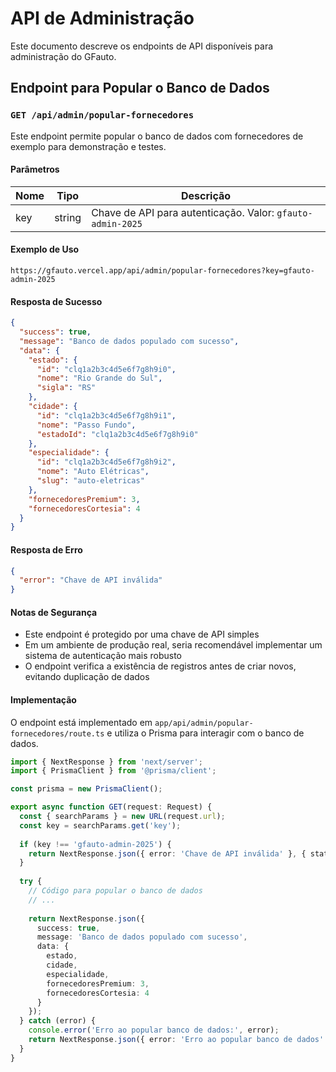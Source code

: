 # API de Administração

Este documento descreve os endpoints de API disponíveis para administração do GFauto.

## Endpoint para Popular o Banco de Dados

### `GET /api/admin/popular-fornecedores`

Este endpoint permite popular o banco de dados com fornecedores de exemplo para demonstração e testes.

#### Parâmetros

| Nome | Tipo | Descrição |
|------|------|-----------|
| key  | string | Chave de API para autenticação. Valor: `gfauto-admin-2025` |

#### Exemplo de Uso

```
https://gfauto.vercel.app/api/admin/popular-fornecedores?key=gfauto-admin-2025
```

#### Resposta de Sucesso

```json
{
  "success": true,
  "message": "Banco de dados populado com sucesso",
  "data": {
    "estado": {
      "id": "clq1a2b3c4d5e6f7g8h9i0",
      "nome": "Rio Grande do Sul",
      "sigla": "RS"
    },
    "cidade": {
      "id": "clq1a2b3c4d5e6f7g8h9i1",
      "nome": "Passo Fundo",
      "estadoId": "clq1a2b3c4d5e6f7g8h9i0"
    },
    "especialidade": {
      "id": "clq1a2b3c4d5e6f7g8h9i2",
      "nome": "Auto Elétricas",
      "slug": "auto-eletricas"
    },
    "fornecedoresPremium": 3,
    "fornecedoresCortesia": 4
  }
}
```

#### Resposta de Erro

```json
{
  "error": "Chave de API inválida"
}
```

#### Notas de Segurança

- Este endpoint é protegido por uma chave de API simples
- Em um ambiente de produção real, seria recomendável implementar um sistema de autenticação mais robusto
- O endpoint verifica a existência de registros antes de criar novos, evitando duplicação de dados

#### Implementação

O endpoint está implementado em `app/api/admin/popular-fornecedores/route.ts` e utiliza o Prisma para interagir com o banco de dados.

```typescript
import { NextResponse } from 'next/server';
import { PrismaClient } from '@prisma/client';

const prisma = new PrismaClient();

export async function GET(request: Request) {
  const { searchParams } = new URL(request.url);
  const key = searchParams.get('key');
  
  if (key !== 'gfauto-admin-2025') {
    return NextResponse.json({ error: 'Chave de API inválida' }, { status: 401 });
  }
  
  try {
    // Código para popular o banco de dados
    // ...
    
    return NextResponse.json({
      success: true,
      message: 'Banco de dados populado com sucesso',
      data: {
        estado,
        cidade,
        especialidade,
        fornecedoresPremium: 3,
        fornecedoresCortesia: 4
      }
    });
  } catch (error) {
    console.error('Erro ao popular banco de dados:', error);
    return NextResponse.json({ error: 'Erro ao popular banco de dados' }, { status: 500 });
  }
}
```
